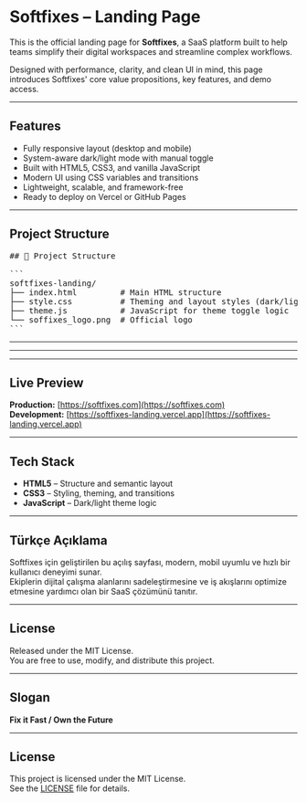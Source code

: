 # Softfixes – Landing Page

This is the official landing page for **Softfixes**, a SaaS platform built to help teams simplify their digital workspaces and streamline complex workflows.

Designed with performance, clarity, and clean UI in mind, this page introduces Softfixes' core value propositions, key features, and demo access.

---

## Features

- Fully responsive layout (desktop and mobile)
- System-aware dark/light mode with manual toggle
- Built with HTML5, CSS3, and vanilla JavaScript
- Modern UI using CSS variables and transitions
- Lightweight, scalable, and framework-free
- Ready to deploy on Vercel or GitHub Pages

---

## Project Structure

<pre>
## 📁 Project Structure

```
softfixes-landing/
├── index.html         # Main HTML structure
├── style.css          # Theming and layout styles (dark/light)
├── theme.js           # JavaScript for theme toggle logic
└── soffixes_logo.png  # Official logo
```
</pre>


---

---

---

## Live Preview

**Production:** [https://softfixes.com](https://softfixes.com)  
**Development:** [https://softfixes-landing.vercel.app](https://softfixes-landing.vercel.app)

---

## Tech Stack

- **HTML5** – Structure and semantic layout  
- **CSS3** – Styling, theming, and transitions  
- **JavaScript** – Dark/light theme logic

---

## Türkçe Açıklama

Softfixes için geliştirilen bu açılış sayfası, modern, mobil uyumlu ve hızlı bir kullanıcı deneyimi sunar.  
Ekiplerin dijital çalışma alanlarını sadeleştirmesine ve iş akışlarını optimize etmesine yardımcı olan bir SaaS çözümünü tanıtır.

---

## License

Released under the MIT License.  
You are free to use, modify, and distribute this project.

---

## Slogan
**Fix it Fast / Own the Future**

---

## License

This project is licensed under the MIT License.  
See the [LICENSE](./LICENSE) file for details.